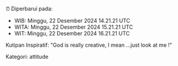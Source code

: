 ⏰ Diperbarui pada:
- WIB: Minggu, 22 Desember 2024 14.21.21 UTC
- WITA: Minggu, 22 Desember 2024 15.21.21 UTC
- WIT: Minggu, 22 Desember 2024 16.21.21 UTC

Kutipan Inspiratif:
"God is really creative, I mean ...just look at me !"


Kategori: attitude

